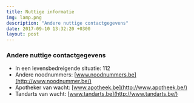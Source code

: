 ```yaml
---
title: Nuttige informatie
img: lamp.png
description: "Andere nuttige contactgegevens"
date: 2017-09-10 13:32:20 +0300
layout: post
---
```


### Andere nuttige contactgegevens

- In een levensbedreigende situatie: 112
- Andere noodnummers: [www.noodnummers.be](http://www.noodnummer.be/)
- Apotheker van wacht: [www.apotheek.be](http://www.apotheek.be/)
- Tandarts van wacht: [www.tandarts.be](http://www.tandarts.be/)
